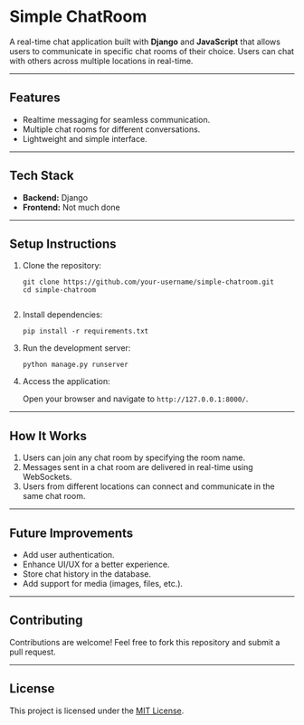 <h1>Simple ChatRoom</h1>

<p>A real-time chat application built with <strong>Django</strong> and <strong>JavaScript</strong> that allows users to communicate in specific chat rooms of their choice. Users can chat with others across multiple locations in real-time.</p>

<hr>

<h2>Features</h2>
<ul>
  <li>Realtime messaging for seamless communication.</li>
  <li>Multiple chat rooms for different conversations.</li>
  <li>Lightweight and simple interface.</li>
</ul>

<hr>

<h2>Tech Stack</h2>
<ul>
  <li><strong>Backend:</strong> Django</li>
  <li><strong>Frontend:</strong> Not much done </li>
</ul>

<hr>

<h2>Setup Instructions</h2>
<ol>
  <li>Clone the repository:
    <pre><code>git clone https://github.com/your-username/simple-chatroom.git
cd simple-chatroom
    </code></pre>
  </li>
  <li>Install dependencies:
    <pre><code>pip install -r requirements.txt</code></pre>
  </li>
  <li>Run the development server:
    <pre><code>python manage.py runserver</code></pre>
  </li>
  <li>Access the application:
    <p>Open your browser and navigate to <code>http://127.0.0.1:8000/</code>.</p>
  </li>
</ol>

<hr>

<h2>How It Works</h2>
<ol>
  <li>Users can join any chat room by specifying the room name.</li>
  <li>Messages sent in a chat room are delivered in real-time using WebSockets.</li>
  <li>Users from different locations can connect and communicate in the same chat room.</li>
</ol>

<hr>

<h2>Future Improvements</h2>
<ul>
  <li>Add user authentication.</li>
  <li>Enhance UI/UX for a better experience.</li>
  <li>Store chat history in the database.</li>
  <li>Add support for media (images, files, etc.).</li>
</ul>

<hr>

<h2>Contributing</h2>
<p>Contributions are welcome! Feel free to fork this repository and submit a pull request.</p>

<hr>

<h2>License</h2>
<p>This project is licensed under the <a href="LICENSE">MIT License</a>.</p>
